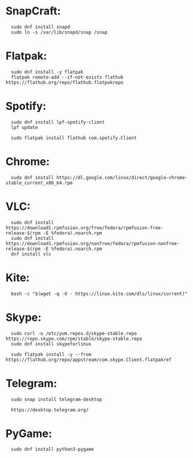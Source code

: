 # SnapCraft:
      sudo dnf install snapd
      sudo ln -s /var/lib/snapd/snap /snap
      
# Flatpak:
      sudo dnf install -y flatpak
      flatpak remote-add --if-not-exists flathub https://flathub.org/repo/flathub.flatpakrepo

# Spotify:
      sudo dnf install lpf-spotify-client
      lpf update
                        
      sudo flatpak install flathub com.spotify.Client
      
# Chrome: 
      sudo dnf install https://dl.google.com/linux/direct/google-chrome-stable_current_x86_64.rpm

# VLC:
      sudo dnf install https://download1.rpmfusion.org/free/fedora/rpmfusion-free-release-$(rpm -E %fedora).noarch.rpm
      sudo dnf install https://download1.rpmfusion.org/nonfree/fedora/rpmfusion-nonfree-release-$(rpm -E %fedora).noarch.rpm
      dnf install vlc

# Kite:
      bash -c "$(wget -q -O - https://linux.kite.com/dls/linux/current)"
      
# Skype:
      sudo curl -o /etc/yum.repos.d/skype-stable.repo https://repo.skype.com/rpm/stable/skype-stable.repo
      sudo dnf install skypeforlinux
      
      sudo flatpak install -y --from https://flathub.org/repo/appstream/com.skype.Client.flatpakref
      
# Telegram:
      sudo snap install telegram-desktop
      
      https://desktop.telegram.org/
      
# PyGame:
      sudo dnf install python3-pygame
